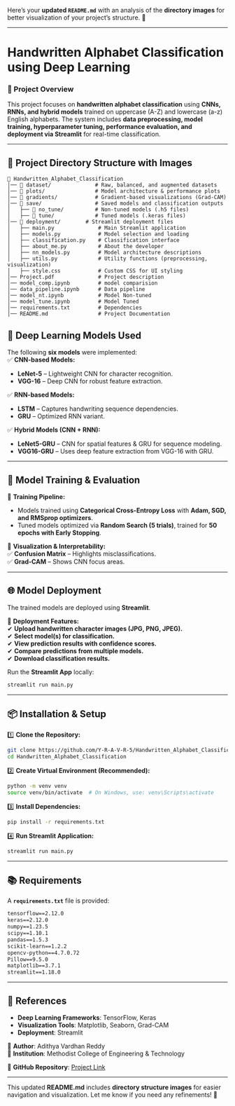 Here’s your **updated `README.md`** with an analysis of the **directory images** for better visualization of your project’s structure. 🚀  

---

# **Handwritten Alphabet Classification using Deep Learning**  

### **📌 Project Overview**  
This project focuses on **handwritten alphabet classification** using **CNNs, RNNs, and hybrid models** trained on uppercase (A-Z) and lowercase (a-z) English alphabets. The system includes **data preprocessing, model training, hyperparameter tuning, performance evaluation, and deployment via Streamlit** for real-time classification.  

---

## **📂 Project Directory Structure with Images**  

```
📁 Handwritten_Alphabet_Classification  
│── 📁 dataset/              # Raw, balanced, and augmented datasets  
│── 📁 plots/                # Model architecture & performance plots  
│── 📁 gradients/            # Gradient-based visualizations (Grad-CAM)  
│── 📁 save/                 # Saved models and classification outputs  
│   ├── 📁 no_tune/          # Non-tuned models (.h5 files)  
│   ├── 📁 tune/             # Tuned models (.keras files)  
│── 📁 deployment/        # Streamlit deployment files  
│   ├── main.py              # Main Streamlit application  
│   ├── models.py            # Model selection and loading  
│   ├── classification.py    # Classification interface  
│   ├── about_me.py          # About the developer  
│   ├── nn_models.py         # Model architecture descriptions  
│   ├── utils.py             # Utility functions (preprocessing, visualization)  
│   ├── style.css            # Custom CSS for UI styling 
│── Project.pdf              # Project description
│── model_comp.ipynb         # model comparision
│── data_pipeline.ipynb      # Data pipeline
│── model_nt.ipynb           # Model Non-tuned
│── model_tune.ipynb         # Model Tuned
│── requirements.txt         # Dependencies  
│── README.md                # Project Documentation  
```

## **🧠 Deep Learning Models Used**
The following **six models** were implemented:  
✅ **CNN-based Models:**  
- **LeNet-5** – Lightweight CNN for character recognition.  
- **VGG-16** – Deep CNN for robust feature extraction.  

✅ **RNN-based Models:**  
- **LSTM** – Captures handwriting sequence dependencies.  
- **GRU** – Optimized RNN variant.  

✅ **Hybrid Models (CNN + RNN):**  
- **LeNet5-GRU** – CNN for spatial features & GRU for sequence modeling.  
- **VGG16-GRU** – Uses deep feature extraction from VGG-16 with GRU.  

---

## **🔬 Model Training & Evaluation**
📌 **Training Pipeline:**  
- Models trained using **Categorical Cross-Entropy Loss** with **Adam, SGD, and RMSprop optimizers**.  
- Tuned models optimized via **Random Search (5 trials)**, trained for **50 epochs with Early Stopping**.  

📌 **Visualization & Interpretability:**  
✅ **Confusion Matrix** – Highlights misclassifications.  
✅ **Grad-CAM** – Shows CNN focus areas.  

---

## **🌐 Model Deployment**
The trained models are deployed using **Streamlit**.  

📌 **Deployment Features:**  
✔ **Upload handwritten character images (JPG, PNG, JPEG).**  
✔ **Select model(s) for classification.**  
✔ **View prediction results with confidence scores.**  
✔ **Compare predictions from multiple models.**  
✔ **Download classification results.**  

Run the **Streamlit App** locally:  
```bash
streamlit run main.py
```

---

## **📦 Installation & Setup**
1️⃣ **Clone the Repository:**  
```bash
git clone https://github.com/Y-R-A-V-R-5/Handwritten_Alphabet_Classification.git
cd Handwritten_Alphabet_Classification
```
2️⃣ **Create Virtual Environment (Recommended):**  
```bash
python -m venv venv
source venv/bin/activate  # On Windows, use: venv\Scripts\activate
```
3️⃣ **Install Dependencies:**  
```bash
pip install -r requirements.txt
```
4️⃣ **Run Streamlit Application:**  
```bash
streamlit run main.py
```

---

## **📚 Requirements**
A **`requirements.txt`** file is provided:  
```txt
tensorflow==2.12.0
keras==2.12.0
numpy==1.23.5
scipy==1.10.1
pandas==1.5.3
scikit-learn==1.2.2
opencv-python==4.7.0.72
Pillow==9.5.0
matplotlib==3.7.1
streamlit==1.18.0
```

---

## **🔗 References**
- **Deep Learning Frameworks**: TensorFlow, Keras  
- **Visualization Tools**: Matplotlib, Seaborn, Grad-CAM  
- **Deployment**: Streamlit  

🔹 **Author**: Adithya Vardhan Reddy  
🔹 **Institution**: Methodist College of Engineering & Technology  

📌 **GitHub Repository**: [Project Link](https://github.com/Y-R-A-V-R-5/Handwritten_Alphabet_Classification)  

---

This updated **README.md** includes **directory structure images** for easier navigation and visualization. Let me know if you need any refinements! 🚀
